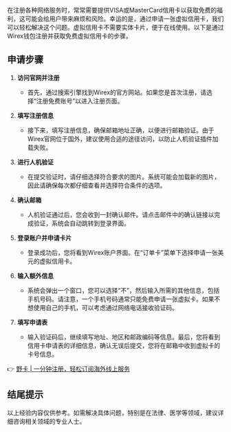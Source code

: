在注册各种网络服务时，常常需要提供VISA或MasterCard信用卡以获取免费的福利，这可能会给用户带来麻烦和风险。幸运的是，通过申请一张虚拟信用卡，我们可以轻松解决这个问题。虚拟信用卡不需要实体卡片，便于在线使用。以下是通过Wirex钱包注册并获取免费虚拟信用卡的步骤。

## 申请步骤

1. **访问官网并注册**
   - 首先，通过搜索引擎找到Wirex的官方网站。如果您是首次注册，请选择“注册免费账号”以进入注册页面。

2. **填写注册信息**
   - 接下来，填写注册信息，确保邮箱地址正确，以便进行邮箱验证。由于Wirex官网位于国外，建议使用合适的途径访问，以防止人机验证插件加载失败。

3. **进行人机验证**
   - 在提交验证时，请仔细选择符合要求的图片。系统可能会加载新的图片，因此请确保每次都仔细查看并选择符合条件的选项。

4. **确认邮箱**
   - 人机验证通过后，您会收到一封确认邮件。请点击邮件中的确认链接以完成验证，系统会自动跳转到登录界面。

5. **登录账户并申请卡片**
   - 登录成功后，您将看到Wirex账户界面。在“订单卡”菜单下选择申请一张美元的虚拟信用卡。

6. **输入额外信息**
   - 系统会弹出一个窗口，您可以选择“不”，然后输入所需的其他信息，包括手机号码。请注意，一个手机号码通常只能免费申请一张虚拟卡。如果不想使用自己的手机，可以考虑通过网络电话接收验证码。

7. **填写申请表**
   - 输入验证码后，继续填写地址、地区和邮政编码等信息。最后，您将看到信用卡申请表的详细信息，确认无误后提交，您将在邮箱中收到虚拟卡的卡号信息。

👉 [野卡 | 一分钟注册，轻松订阅海外线上服务](https://bit.ly/bewildcard)

## 结尾提示

以上经验内容仅供参考。如需解决具体问题，特别是在法律、医学等领域，建议详细咨询相关领域的专业人士。